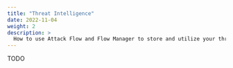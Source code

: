 ```yaml
---
title: "Threat Intelligence"
date: 2022-11-04
weight: 2
description: >
  How to use Attack Flow and Flow Manager to store and utilize your threat intelligence..
---
```



TODO